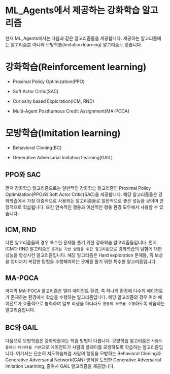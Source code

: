 # ML_Agents에서 제공하는 강화학습 알고리즘

현재 ML_Agents에서는 다음과 같은 알고리즘들을 제공합니다. 제공하는 알고리즘에는 알고리즘뿐 아니라 모방학습(Imitation learning) 알고리즘도 있습니다.

# 강화학습(Reinforcement learning)

- Proximal Policy Optimization(PPO)

- Soft Actor Critic(SAC)

- Curiosity based Exploration(ICM, RND)

- Multi-Agent Posthumous Credit Assignment(MA-POCA)

# 모방학습(Imitation learning)

- Behavioral Cloning(BC)

- Generative Adversarial Imitation Learning(GAIL)

## PPO와 SAC

먼저 강화학습 알고리즘으로는 일반적인 강화학습 알고리즘인 Proximal Policy Optimization(PPO)와 Soft Actor Critic(SAC)을 제공합니다. 해당 알고리즘들은 강화학습에서 가장 대중적으로 사용되는 알고리즘들로 일반적으로 좋은 성능을 보이며 안정적으로 학습됩니다. 또한 연속적인 행동과 이산적인 행동 환경 모두에서 사용할 수 있습니다.

## ICM, RND

다른 알고리즘들의 경우 특수한 문제를 풀기 위한 강화학습 알고리즘들입니다. 먼저 ICM과 RND 알고리즘은 `호기심 기반 탐험을 위한 알고리즘`으로 강화학습의 탐험에 대한 성능을 향상시킨 알고리즘입니다. 해당 알고리즘은 Hard exploration 문제들, 즉 보상을 얻디까지 복잡한 탐험을 수행해야하는 문제를 풀기 위한 특수한 알고리즘입니다.

## MA-POCA

마지막 MA-POCA 알고리즘은 멀티 에이전트 환경, 즉 하나의 환경에 다수의 에이전트가 존재하는 환경에서 학습을 수행하는 알고리즘입니다. 해당 알고리즘의 경우 여러 에이전트가 효율적으로 협력하여 일부 희생을 하더라도 `공동의 목표를 수행`하도록 학습하는 알고리즘입니다.

## BC와 GAIL

다음으로 모방학습은 강화학습과는 학습 방법이 다릅니다. 모방학습 알고리즘은 `사람의 플레이 데이터를 기반`으로 에이전트가 사람의 플레이를 모방하도록 학습하는 알고리즘입니다. 여기서는 단순히 지도학습처럼 사람의 행동을 모방하는 Behavioral Cloning과 Generative Adversarial Network(GAN) 방식을 도입한 Generative Adversarial Imitation Learining, 줄여서 GAIL 알고리즘을 제공합니다.
